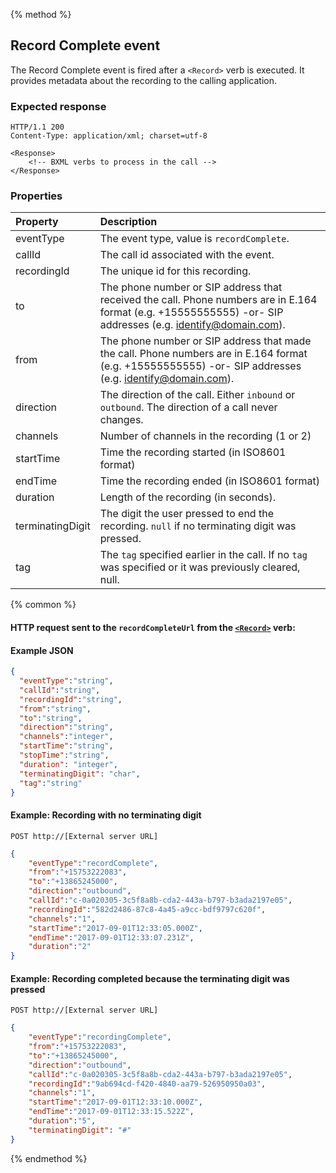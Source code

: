 {% method %}
##  Record Complete event

The Record Complete event is fired after a `<Record>` verb is executed.  It provides metadata about the recording
to the calling application.

### Expected response
```http
HTTP/1.1 200
Content-Type: application/xml; charset=utf-8

<Response>
    <!-- BXML verbs to process in the call -->
</Response>
```

### Properties
| Property         | Description                                                                    |
|:-----------------|:-------------------------------------------------------------------------------|
| eventType        | The event type, value is `recordComplete`.        |                                                                                                                                                                                                                                                                                                                                 
| callId           | The call id associated with the event.                                                                                                                       |
| recordingId      | The unique id for this recording.                                                                                                                       |
| to               | The phone number or SIP address that received the call. Phone numbers are in E.164 format (e.g. +15555555555) -or- SIP addresses (e.g. identify@domain.com). |
| from             | The phone number or SIP address that made the call. Phone numbers are in E.164 format (e.g. +15555555555) -or- SIP addresses (e.g. identify@domain.com).     |
| direction        | The direction of the call. Either `inbound` or `outbound`. The direction of a call never changes.
| channels         | Number of channels in the recording (1 or 2) |
| startTime        | Time the recording started (in ISO8601 format) |
| endTime          | Time the recording ended (in ISO8601 format) |
| duration         | Length of the recording (in seconds).              | 
| terminatingDigit | The digit the user pressed to end the recording.  `null` if no terminating digit was pressed.   |
| tag              | The `tag` specified earlier in the call. If no `tag` was specified or it was previously cleared, null.   |

{% common %}
#### HTTP request sent to the `recordCompleteUrl` from the [`<Record>`](../verbs/record.md) verb:

#### Example JSON

```json
{
  "eventType":"string",
  "callId":"string",
  "recordingId":"string",
  "from":"string",
  "to":"string",
  "direction":"string",
  "channels":"integer",
  "startTime":"string",
  "stopTime":"string",
  "duration": "integer",
  "terminatingDigit": "char",
  "tag":"string"
}
```

#### Example: Recording with no terminating digit

```
POST http://[External server URL]
```

```json
{
	"eventType":"recordComplete",
	"from":"+15753222083",
	"to":"+13865245000",
	"direction":"outbound",
	"callId":"c-0a020305-3c5f8a8b-cda2-443a-b797-b3ada2197e05",
	"recordingId":"582d2486-87c8-4a45-a9cc-bdf9797c620f",
	"channels":"1",
	"startTime":"2017-09-01T12:33:05.000Z",
	"endTime":"2017-09-01T12:33:07.231Z",
	"duration":"2"
}
```

#### Example: Recording completed because the terminating digit was pressed

```
POST http://[External server URL]
```

```json
{
	"eventType":"recordingComplete",
	"from":"+15753222083",
	"to":"+13865245000",
	"direction":"outbound",
	"callId":"c-0a020305-3c5f8a8b-cda2-443a-b797-b3ada2197e05",
	"recordingId":"9ab694cd-f420-4840-aa79-526950950a03",
	"channels":"1",
	"startTime":"2017-09-01T12:33:10.000Z",
	"endTime":"2017-09-01T12:33:15.522Z",
	"duration":"5",
	"terminatingDigit": "#"
}
```

{% endmethod %}
